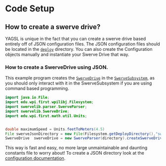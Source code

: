 # Code Setup

## How to create a swerve drive?

YAGSL is unique in the fact that you can create a swerve drive based entirely off of JSON configuration files. The JSON configuration files should be located in the [`deploy`](https://github.com/BroncBotz3481/YAGSL-Example/src/main/deploy) directory. You can also create the Configuration objects manually and instantiate your Swerve Drive that way.

### How to create a SwerveDrive using JSON.

This example program creates the [`SwerveDrive`](https://github.com/BroncBotz3481/YAGSL-Example/tree/main/src/main/java/swervelib/SwerveDrive.java) in the [`SwerveSubsystem`](https://github.com/BroncBotz3481/YAGSL-Example/tree/main/src/main/java/frc/robot/subsystems/swervedrive2/SwerveSubsystem.java), as you should only interact with it in the SwerveSubsystem if you are using command based programming.

```java
import java.io.File;
import edu.wpi.first.wpilibj.Filesystem;
import swervelib.parser.SwerveParser;
import swervelib.SwerveDrive;
import edu.wpi.first.math.util.Units;


double maximumSpeed = Units.feetToMeters(4.5)
File swerveJsonDirectory = new File(Filesystem.getDeployDirectory(),"swerve");
SwerveDrive  swerveDrive = new SwerveParser(directory).createSwerveDrive(maximumSpeed);

```

This way is fast and easy, no more large unmaintainable and daunting constants file to worry about! To create a JSON directory look at the [configuration documentation](configuration/).
